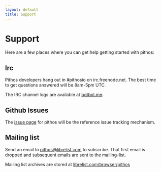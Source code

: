 ```yaml
---
layout: default
title: Support
---
```


# Support 
Here are a few places where you can get help getting started with
pithos:

## Irc

Pithos developers hang out in #pithosio on irc.freenode.net. The best
time to get questions answered will be 8am-5pm UTC.

The IRC channel logs are available at
[botbot.me](https://botbot.me/freenode/pithosio/).

## Github Issues

The [issue page](https://github.com/exoscale/pithos/issues) for pithos
will be the reference issue tracking mechanism.

## Mailing list

Send an email to pithos@librelist.com to subscribe. That first email is
dropped and subsequent emails are sent to the mailing-list.

Mailing list archives are stored at
[librelist.com/browser/pithos](http://librelist.com/browser/pithos)
